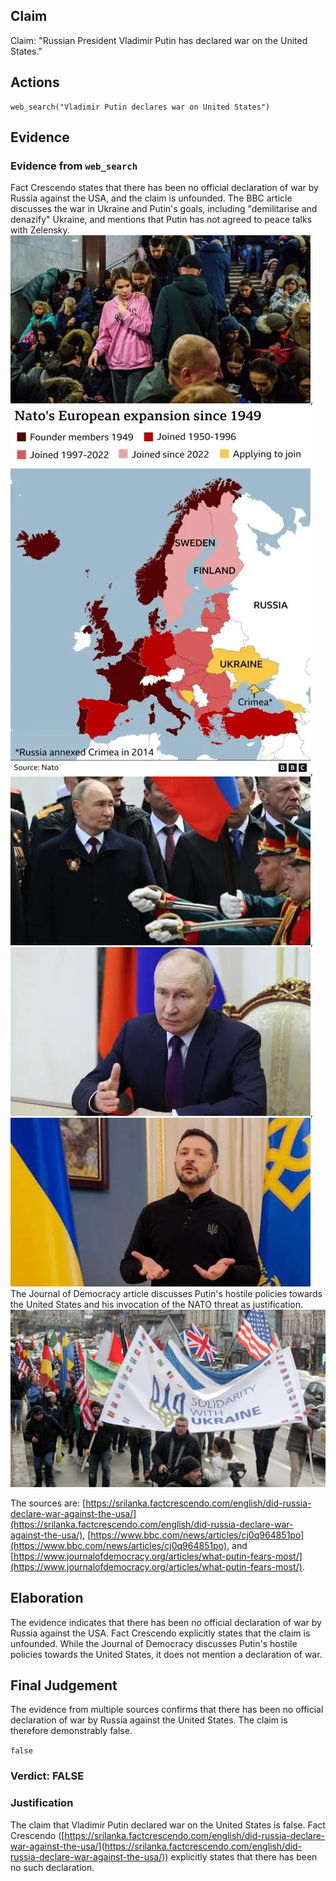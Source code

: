 ## Claim
Claim: "Russian President Vladimir Putin has declared war on the United States."

## Actions
```
web_search("Vladimir Putin declares war on United States")
```

## Evidence
### Evidence from `web_search`
Fact Crescendo states that there has been no official declaration of war by Russia against the USA, and the claim is unfounded. The BBC article discusses the war in Ukraine and Putin's goals, including "demilitarise and denazify" Ukraine, and mentions that Putin has not agreed to peace talks with Zelensky. ![image 2683](media/2025-08-07_20-59-1754600381-299632.jpg), ![image 2687](media/2025-08-07_20-59-1754600382-650890.jpg), ![image 2689](media/2025-08-07_20-59-1754600383-197837.jpg), ![image 2681](media/2025-08-07_20-59-1754600380-944590.jpg), ![image 2685](media/2025-08-07_20-59-1754600382-179147.jpg) The Journal of Democracy article discusses Putin's hostile policies towards the United States and his invocation of the NATO threat as justification. ![image 2694](media/2025-08-07_20-59-1754600386-245360.jpg)

The sources are: [https://srilanka.factcrescendo.com/english/did-russia-declare-war-against-the-usa/](https://srilanka.factcrescendo.com/english/did-russia-declare-war-against-the-usa/), [https://www.bbc.com/news/articles/cj0q964851po](https://www.bbc.com/news/articles/cj0q964851po), and [https://www.journalofdemocracy.org/articles/what-putin-fears-most/](https://www.journalofdemocracy.org/articles/what-putin-fears-most/).


## Elaboration
The evidence indicates that there has been no official declaration of war by Russia against the USA. Fact Crescendo explicitly states that the claim is unfounded. While the Journal of Democracy discusses Putin's hostile policies towards the United States, it does not mention a declaration of war.


## Final Judgement
The evidence from multiple sources confirms that there has been no official declaration of war by Russia against the United States. The claim is therefore demonstrably false.

`false`

### Verdict: FALSE

### Justification
The claim that Vladimir Putin declared war on the United States is false. Fact Crescendo ([https://srilanka.factcrescendo.com/english/did-russia-declare-war-against-the-usa/](https://srilanka.factcrescendo.com/english/did-russia-declare-war-against-the-usa/)) explicitly states that there has been no such declaration.
